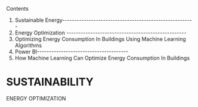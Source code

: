 Contents
1.	Sustainable Energy-------------------------------------------------------
2.	Energy Optimization --------------------------------------------------
3.	Optimizing Energy Consumption In Buildings Using   Machine Learning Algorithms
4.	Power BI--------------------------------------
5.	How Machine Learning Can Optimize Energy Consumption In Buildings

# SUSTAINABILITY
ENERGY OPTIMIZATION
